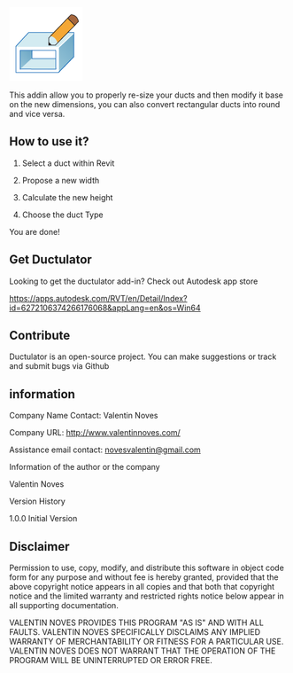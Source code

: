 ![alt text](https://github.com/vnoves/Ductulator/blob/master/Ductulator/Resources/DuctulatorPresentation-01.png)


This addin allow you to properly re-size your ducts and then modify it base on the new dimensions, you can also convert rectangular ducts into round and vice versa.


## How to use it? ##


1. Select a duct within Revit

2.  Propose a new width

3.  Calculate the new height 

4.  Choose the duct Type

 

You are done! 


## Get Ductulator ##

Looking to get the ductulator add-in?  Check out Autodesk app store

https://apps.autodesk.com/RVT/en/Detail/Index?id=6272106374266176068&appLang=en&os=Win64


## Contribute ##

Ductulator is an open-source project.  You can make suggestions or track and submit bugs via Github


## information ##


Company Name Contact: Valentin Noves

Company URL: http://www.valentinnoves.com/

Assistance email contact: novesvalentin@gmail.com 

 

Information of the author or the company

Valentin Noves

 

Version History

​1.0.0  Initial Version


## Disclaimer ##

Permission to use, copy, modify, and distribute this software in object code form for any purpose and without fee is hereby granted, provided that the above copyright notice appears in all copies and that both that copyright notice and the limited warranty and restricted rights notice below appear in all supporting documentation.

VALENTIN NOVES PROVIDES THIS PROGRAM "AS IS" AND WITH ALL FAULTS. VALENTIN NOVES SPECIFICALLY DISCLAIMS ANY IMPLIED WARRANTY OF MERCHANTABILITY OR FITNESS FOR A PARTICULAR USE. VALENTIN NOVES DOES NOT WARRANT THAT THE OPERATION OF THE PROGRAM WILL BE UNINTERRUPTED OR ERROR FREE.
